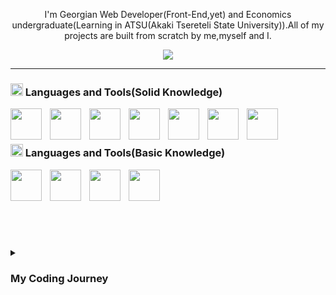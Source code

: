 
<p align="center" style="text-align:center;"> I'm Georgian Web Developer(Front-End,yet) and Economics undergraduate(Learning in ATSU(Akaki Tsereteli State University)).All of my projects are built from scratch by me,myself and I.</p>

<p align="center" style="text-align:center;">
 <image  src="https://giphy.com/embed/1IynFUeOif20g"/>
</p>




<!--
**axraxa/axraxa** is a ✨ _special_ ✨ repository because its `README.md` (this file) appears on your GitHub profile.

Here are some ideas to get you started:

- 🔭 I’m currently working on ...
- 🌱 I’m currently learning ...
- 👯 I’m looking to collaborate on ...
- 🤔 I’m looking for help with ...
- 💬 Ask me about ...
- 📫 How to reach me: ...
- 😄 Pronouns: ...
- ⚡ Fun fact: ...
-->
---

### <img src="https://cdn-icons-png.flaticon.com/512/10103/10103635.png" width="20px" /> Languages and Tools(Solid Knowledge)
<img align="left" width="50px" style="padding-right:10px;" src="https://cdn.jsdelivr.net/gh/devicons/devicon/icons/javascript/javascript-original.svg"/>
<img align="left" width="50px" style="padding-right:10px;" src="https://cdn.jsdelivr.net/gh/devicons/devicon/icons/react/react-original.svg"/>
<img align="left" width="50px" style="padding-right:10px;" src="https://cdn.jsdelivr.net/gh/devicons/devicon/icons/html5/html5-original.svg"/>
<img align="left" width="50px" style="padding-right:10px;" src="https://cdn.jsdelivr.net/gh/devicons/devicon/icons/css3/css3-original.svg"/>
<img align="left" width="50px" style="padding-right:10px;" src="https://cdn.jsdelivr.net/gh/devicons/devicon/icons/nodejs/nodejs-original-wordmark.svg"/>
<img align="left" width="50px" style="padding-right:10px;" src="https://cdn.jsdelivr.net/gh/devicons/devicon/icons/mongodb/mongodb-original-wordmark.svg"/>
<img align="left" width="50px" style="padding-right:10px;" src="https://external-content.duckduckgo.com/iu/?u=https%3A%2F%2Fvectorified.com%2Fimages%2Fexpress-js-icon-20.png&f=1&nofb=1&ipt=0009789f3056f542555bd5306973b643b1e1d9751b0d51cb39d2c769a6e59cff&ipo=images"/>
<br/>
<br/>

### <img src="https://cdn-icons-png.flaticon.com/512/10190/10190460.png" width="20px" /> Languages and Tools(Basic Knowledge)
<img align="left" width="50px" style="padding-right:10px;" src="https://cdn.jsdelivr.net/gh/devicons/devicon/icons/git/git-original.svg"/>
<img align="left" width="50px" style="padding-right:10px;" src="https://cdn.jsdelivr.net/gh/devicons/devicon/icons/php/php-original.svg"/>
<img align="left" width="50px" style="padding-right:10px;" src="https://cdn.jsdelivr.net/gh/devicons/devicon/icons/laravel/laravel-plain.svg"/>
<img align="left" width="50px" style="padding-right:10px;" src="https://cdn.jsdelivr.net/gh/devicons/devicon/icons/mysql/mysql-original-wordmark.svg"/>

<br/>
<br/>

<!-- ### <img src="https://cdn-icons-png.flaticon.com/512/10103/10103635.png" width="20px" /> Languages and Tools(Currently Learning)
 -->

<br/>
<br/>

#


<!-- [![Top Langs](https://github-readme-stats.vercel.app/api/top-langs/?username=axraxa&layout=compact)](https://github.com/anuraghazra/github-readme-stats) -->

<!-- ![](https://github-readme-stats.vercel.app/api?username=axraxa&show_icons=true&theme=blue-green) -->
<br/>
<!-- ![](https://komarev.com/ghpvc/?username=axraxa) -->

<details>
  <summary><h3>My Coding Journey</h3></summary>
  <p>I've been in the Tech space for a long time,but there was no interest in coding/programming.At first I started learning of coding at the age of 14 but i lost joy because of wrong learning methods and lack of self awareness at the given time.After that I didn't even give a thought about learning to code,reason is that I looked at it wrong way... for me there was no challenge in coding and simply , without research decided that it was not fit for me.At the age of 18(when i took major in Economics) , after seeing situation of current eduaction system let's say I was not so eager to be Top Student :) and decided to try luck in programming again(check if it was fit for me),as it turned out I pretty much found everything what I wanted from profession: 1)Ability to make something from the scratch.2)Ability to work from any place,if I am traveling.3)Ability to make something that will help others and mark it's worth on world.Now I have knowledge of Front-End and started Learning Back-End.Thanks for Reading <3
  </p>
</details>
